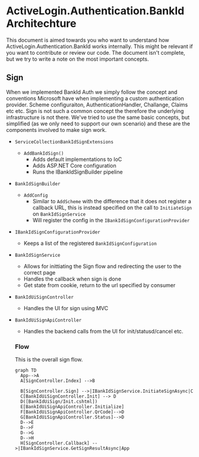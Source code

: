# ActiveLogin.Authentication.BankId Architechture

This document is aimed towards you who want to understand how ActiveLogin.Authentication.BankId works internally. This might be relevant if you want to contribute or review our code.
The document isn't complete, but we try to write a note on the most important concepts.

## Sign

When we implemented BankId Auth we simply follow the concept and conventions Microsoft have when implementing a custom authentication provider. Scheme configuraiton, AuthenticationHandler, Challange, Claims etc etc.
Sign is not such a common concept the therefore the underlying infrastructure is not there. We've tried to use the same basic concepts, but simplified (as we only need to support our own scenario) and these are the components involved to make sign work.

- `ServiceCollectionBankIdSignExtensions`
  - `AddBankIdSign()`
    - Adds default implementations to IoC
    - Adds ASP.NET Core configuration
    - Runs the IBankIdSignBuilder pipeline
- `BankIdSignBuilder`
  - `AddConfig`
    - Similar to `AddScheme` with the difference that it does not register a callback URL, this is instead specified on the call to `InitiateSign` on `BankIdSignService`
    - Will register the config in the `IBankIdSignConfigurationProvider`
- `IBankIdSignConfigurationProvider`
  - Keeps a list of the registered `BankIdSignConfiguration`
- `BankIdSignService`
  - Allows for inittiating the Sign flow and redirecting the user to the correct page
  - Handles the callback when sign is done
  - Get state from cookie, return to the url specified by consumer
- `BankIdUiSignController`
  - Handles the UI for sign using MVC
- `BankIdUiSignApiController`
  - Handles the backend calls from the UI for init/statusd/cancel etc.

  ### Flow

  This is the overall sign flow.

  ```mermaid
  graph TD
    App-->A
    A[SignController.Index] -->B

    B[SignController.Sign] -->|IBankIdSignService.InitiateSignAsync|C
    C[BankIdUiSignController.Init] --> D
    D([BankIdUiSign/Init.cshtml])
    E[BankIdUiSignApiController.Initialize]
    F[BankIdUiSignApiController.QrCode]-->D
    G[BankIdUiSignApiController.Status]-->D
    D-->E
    D-->F
    D-->G
    D-->H
    H[SignController.Callback] -->|IBankIdSignService.GetSignResultAsync|App
  ```
